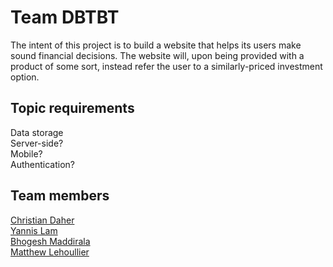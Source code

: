# Team DBTBT

The intent of this project is to build a website that helps its users make sound financial decisions. The website will, upon being provided with a product of some sort, instead refer the user to a similarly-priced investment option.  

## Topic requirements  
Data storage  
Server-side?  
Mobile?  
Authentication?  

## Team members
[Christian Daher](https://github.com/cdaher3/DBTBT/blob/master/team/Christian_Daher.md)  
[Yannis Lam](https://github.com/cdaher3/DBTBT/blob/master/team/Yannis_Lam.md)  
[Bhogesh Maddirala](https://github.com/cdaher3/DBTBT/blob/master/team/Bhogesh_Maddirala.md)  
[Matthew Lehoullier](https://github.com/cdaher3/DBTBT/blob/master/team/Matthew_Lehoullier.md)  
